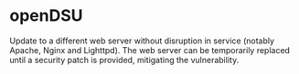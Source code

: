 # openDSU

Update to a different web server without disruption in service (notably Apache, Nginx and Lighttpd). The web server can be temporarily replaced until a security patch is provided, mitigating the vulnerability.
